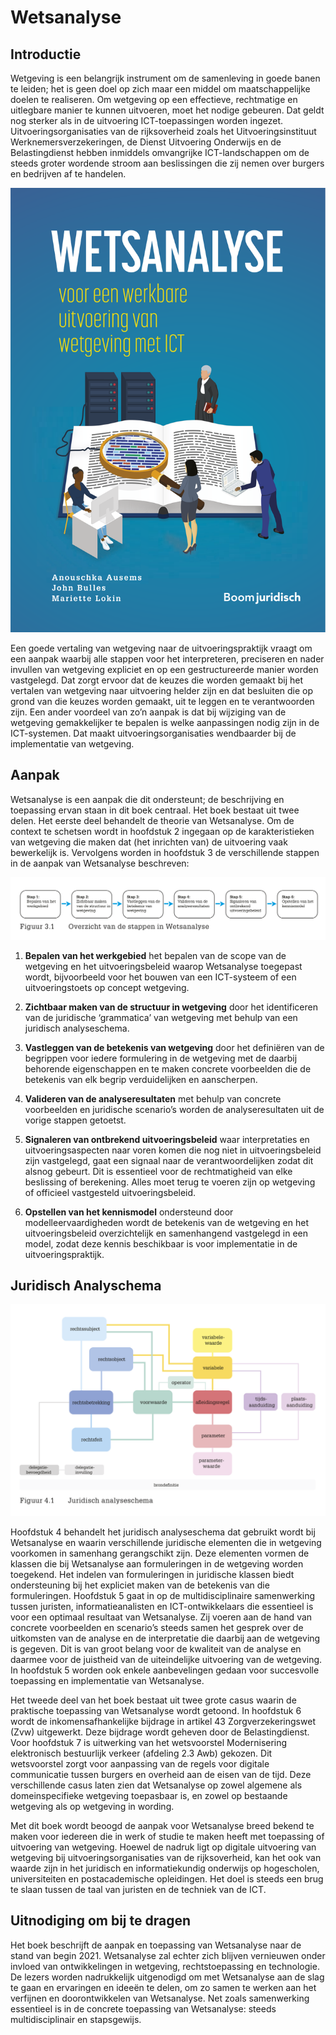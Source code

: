 # Wetsanalyse

## Introductie
Wetgeving is een belangrijk instrument om de samenleving in goede banen te leiden; het is geen doel op zich maar een middel om maatschappelijke doelen te realiseren. Om wetgeving op een effectieve, rechtmatige en uitlegbare manier te kunnen uitvoeren, moet het nodige gebeuren. Dat geldt nog sterker als in de uitvoering ICT-toepassingen worden ingezet. Uitvoeringsorganisaties van de rijksoverheid zoals het Uitvoeringsinstituut Werknemersverzekeringen, de Dienst Uitvoering Onderwijs en de Belastingdienst hebben inmiddels omvangrijke ICT-landschappen om de steeds groter wordende stroom aan beslissingen die zij nemen over burgers en bedrijven af te handelen.

![Boek Wetsanalyse](./media/boekwetsanalyse.png "Boek Wetsanalyse")

Een goede vertaling van wetgeving naar de uitvoeringspraktijk vraagt om een aanpak waarbij alle stappen voor het interpreteren, preciseren en nader invullen van wetgeving expliciet en op een gestructureerde manier worden vastgelegd. Dat zorgt ervoor dat de keuzes die worden gemaakt bij het vertalen van wetgeving naar uitvoering helder zijn en dat besluiten die op grond van die keuzes worden gemaakt, uit te leggen en te verantwoorden zijn. Een ander voordeel van zo’n aanpak is dat bij wijziging van de wetgeving gemakkelijker te bepalen is welke aanpassingen nodig zijn in de ICT-systemen. Dat maakt uitvoeringsorganisaties wendbaarder bij de implementatie van wetgeving.

## Aanpak
Wetsanalyse is een aanpak die dit ondersteunt; de beschrijving en toepassing ervan staan in dit boek centraal. Het boek bestaat uit twee delen. Het eerste deel behandelt de theorie van Wetsanalyse. Om de context te schetsen wordt in hoofdstuk 2 ingegaan op de karakteristieken van wetgeving die maken dat (het inrichten van) de uitvoering vaak bewerkelijk is. Vervolgens worden in hoofdstuk 3 de verschillende stappen in de aanpak van Wetsanalyse beschreven:

![Stappen Wetsanalyse](./media/stappenschema.png "Stappen Wetsanalyse")

1. **Bepalen van het werkgebied** het bepalen van de scope van de wetgeving en het uitvoeringsbeleid waarop Wetsanalyse toegepast wordt, bijvoorbeeld voor het bouwen van een ICT-systeem of een uitvoeringstoets op concept wetgeving.

2. **Zichtbaar maken van de structuur in wetgeving** door het identificeren van de juridische ‘grammatica’ van wetgeving met behulp van een juridisch analyseschema.

3. **Vastleggen van de betekenis van wetgeving** door het definiëren van de begrippen voor iedere formulering in de wetgeving met de daarbij behorende eigenschappen en te maken concrete voorbeelden die de betekenis van elk begrip verduidelijken en aanscherpen.

4. **Valideren van de analyseresultaten** met behulp van concrete voorbeelden en juridische scenario’s worden de analyseresultaten uit de vorige stappen getoetst.

5. **Signaleren van ontbrekend uitvoeringsbeleid** waar interpretaties en uitvoeringsaspecten naar voren komen die nog niet in uitvoeringsbeleid zijn vastgelegd, gaat een signaal naar de verantwoordelijken zodat dit alsnog gebeurt. Dit is essentieel voor de rechtmatigheid van elke beslissing of berekening. Alles moet terug te voeren zijn op wetgeving of officieel vastgesteld uitvoeringsbeleid.

6. **Opstellen van het kennismodel** ondersteund door modelleervaardigheden wordt de betekenis van de wetgeving en het uitvoeringsbeleid overzichtelijk en samenhangend vastgelegd in een model, zodat deze kennis beschikbaar is voor implementatie in de uitvoeringspraktijk.

## Juridisch Analyschema
![Juridisch analyseschema](./media/analyseschema.png "Juridisch Analyseschema")

Hoofdstuk 4 behandelt het juridisch analyseschema dat gebruikt wordt bij Wetsanalyse en waarin verschillende juridische elementen die in wetgeving voorkomen in samenhang gerangschikt zijn. Deze elementen vormen de klassen die bij Wetsanalyse aan formuleringen in de wetgeving worden toegekend. Het indelen van formuleringen in juridische klassen biedt ondersteuning bij het expliciet maken van de betekenis van die formuleringen. Hoofdstuk 5 gaat in op de multidisciplinaire samenwerking tussen juristen, informatieanalisten en ICT-ontwikkelaars die essentieel is voor een optimaal resultaat van Wetsanalyse. Zij voeren aan de hand van concrete voorbeelden en scenario’s steeds samen het gesprek over de uitkomsten van de analyse en de interpretatie die daarbij aan de wetgeving is gegeven. Dit is van groot belang voor de kwaliteit van de analyse en daarmee voor de juistheid van de uiteindelijke uitvoering van de wetgeving. In hoofdstuk 5 worden ook enkele aanbevelingen gedaan voor succesvolle toepassing en implementatie van Wetsanalyse.

Het tweede deel van het boek bestaat uit twee grote casus waarin de praktische toepassing van Wetsanalyse wordt getoond. In hoofdstuk 6 wordt de inkomensafhankelijke bijdrage in artikel 43 Zorgverzekeringswet (Zvw) uitgewerkt. Deze bijdrage wordt geheven door de Belastingdienst. Voor hoofdstuk 7 is uitwerking van het wetsvoorstel Modernisering elektronisch bestuurlijk verkeer (afdeling 2.3 Awb) gekozen. Dit wetsvoorstel zorgt voor aanpassing van de regels voor digitale communicatie tussen burgers en overheid aan de eisen van de tijd. Deze verschillende casus laten zien dat Wetsanalyse op zowel algemene als domeinspecifieke wetgeving toepasbaar is, en zowel op bestaande wetgeving als op wetgeving in wording.

Met dit boek wordt beoogd de aanpak voor Wetsanalyse breed bekend te maken voor iedereen die in werk of studie te maken heeft met toepassing of uitvoering van wetgeving. Hoewel de nadruk ligt op digitale uitvoering van wetgeving bij uitvoeringsorganisaties van de rijksoverheid, kan het ook van waarde zijn in het juridisch en informatiekundig onderwijs op hogescholen, universiteiten en postacademische opleidingen. Het doel is steeds een brug te slaan tussen de taal van juristen en de techniek van de ICT.

## Uitnodiging om bij te dragen

Het boek beschrijft de aanpak en toepassing van Wetsanalyse naar de stand van begin 2021. Wetsanalyse zal echter zich blijven vernieuwen onder invloed van ontwikkelingen in wetgeving, rechtstoepassing en technologie. De lezers worden nadrukkelijk uitgenodigd om met Wetsanalyse aan de slag te gaan en ervaringen en ideeën te delen, om zo samen te werken aan het verfijnen en doorontwikkelen van Wetsanalyse. Net zoals samenwerking essentieel is in de concrete toepassing van Wetsanalyse: steeds multidisciplinair en stapsgewijs.
